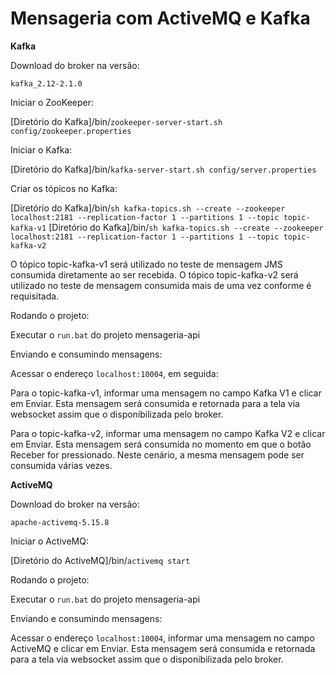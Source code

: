 # Mensageria com ActiveMQ e Kafka

**Kafka**

Download do broker na versão:

`kafka_2.12-2.1.0`


Iniciar o ZooKeeper:

[Diretório do Kafka]/bin/`zookeeper-server-start.sh config/zookeeper.properties`


Iniciar o Kafka:

[Diretório do Kafka]/bin/`kafka-server-start.sh config/server.properties`


Criar os tópicos no Kafka:

[Diretório do Kafka]/bin/`sh kafka-topics.sh --create --zookeeper localhost:2181 --replication-factor 1 --partitions 1 --topic topic-kafka-v1`
[Diretório do Kafka]/bin/`sh kafka-topics.sh --create --zookeeper localhost:2181 --replication-factor 1 --partitions 1 --topic topic-kafka-v2`


O tópico topic-kafka-v1 será utilizado no teste de mensagem JMS consumida diretamente ao ser recebida.
O tópico topic-kafka-v2 será utilizado no teste de mensagem consumida mais de uma vez conforme é requisitada.


Rodando o projeto:

Executar o `run.bat` do projeto mensageria-api


Enviando e consumindo mensagens:

Acessar o endereço `localhost:10004`, em seguida:

Para o topic-kafka-v1, informar uma mensagem no campo Kafka V1 e clicar em Enviar. Esta mensagem será consumida e retornada para a tela via websocket assim que o disponibilizada pelo broker.

Para o topic-kafka-v2, informar uma mensagem no campo Kafka V2 e clicar em Enviar. Esta mensagem será consumida no momento em que o botão Receber for pressionado. Neste cenário, a mesma mensagem pode ser consumida várias vezes.



**ActiveMQ**


Download do broker na versão:

`apache-activemq-5.15.8`


Iniciar o ActiveMQ:

[Diretório do ActiveMQ]/bin/`activemq start`


Rodando o projeto:

Executar o `run.bat` do projeto mensageria-api


Enviando e consumindo mensagens:

Acessar o endereço `localhost:10004`, informar uma mensagem no campo ActiveMQ e clicar em Enviar. Esta mensagem será consumida e retornada para a tela via websocket assim que o disponibilizada pelo broker.